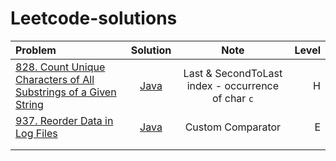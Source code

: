 # Leetcode-solutions

| Problem|  Solution | Note | Level  | 
|:---|:---:|:---:|---:|
| [828. Count Unique Characters of All Substrings of a Given String](https://leetcode.com/problems/count-unique-characters-of-all-substrings-of-a-given-string/)  |  [Java](https://leetcode.com/problems/reorder-data-in-log-files/) | Last & SecondToLast index - occurrence of char `c`  | H | 
| [937. Reorder Data in Log Files](https://leetcode.com/problems/reorder-data-in-log-files/)  | [Java](https://leetcode.com/problems/reorder-data-in-log-files/)   | Custom Comparator  | E  |   
|   |   |   |   |   
|   |   |   |   |   

